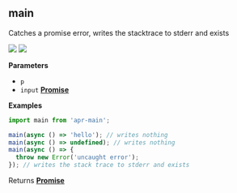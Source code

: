 <!-- Generated by documentation.js. Update this documentation by updating the source code. -->

## main

<a id="main"></a> Catches a promise error, writes the stacktrace to stderr and
exists

[![](https://img.shields.io/npm/v/apr-main.svg?style=flat-square)](https://www.npmjs.com/package/apr-main)
[![](https://img.shields.io/npm/l/apr-main.svg?style=flat-square)](https://www.npmjs.com/package/apr-main)

**Parameters**

* `p`
* `input`
  **[Promise](https://developer.mozilla.org/en-US/docs/Web/JavaScript/Reference/Global_Objects/Promise)**

**Examples**

```javascript
import main from 'apr-main';

main(async () => 'hello'); // writes nothing
main(async () => undefined); // writes nothing
main(async () => {
  throw new Error('uncaught error');
}); // writes the stack trace to stderr and exists
```

Returns
**[Promise](https://developer.mozilla.org/en-US/docs/Web/JavaScript/Reference/Global_Objects/Promise)**
